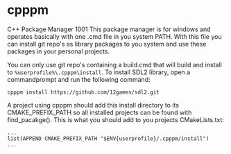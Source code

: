 # cpppm
C++ Package Manager 1001
This package manager is for windows and operates basically with one .cmd file in you system PATH. With this file you can install git repo's as library packages to you system and use these packages in your personal projects.

You can only use git repo's containing a build.cmd that will build and install to ``%userprofile%\.cpppm\install``. To install SDL2 library, open a commandprompt and run the following command:

```
cpppm install https://github.com/12games/sdl2.git
```

A project using cpppm should add this install directory to its CMAKE_PREFIX_PATH so all installed projects can be found with find_pacakge(). This is what you should add to you projects CMakeLists.txt:

```
...
list(APPEND CMAKE_PREFIX_PATH "$ENV{userprofile}/.cpppm/install")
...
```
